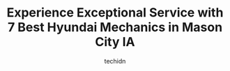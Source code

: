 ---
layout: ampstory
image: https://images.unsplash.com/photo-1617814065893-00757125efab?ixlib=rb-4.0.3&ixid=MnwxMjA3fDB8MHxwaG90by1wYWdlfHx8fGVufDB8fHx8&auto=format&fit=crop&w=640&h=853&q=80
author: techidn
featured: false
description: If youre in need of trustworthy and skilled Hyundai Mechanic in Mason City IA, USA, youll be pleased to discover the 7 best Hyundai Mechanic in town. Their expertise and commitment to cust
title: Experience Exceptional Service with 7 Best Hyundai Mechanics in Mason City IA
cover:
   title: Experience Exceptional Service with 7 Best Hyundai Mechanics in Mason City IA
   subtitle: Rickpate
   background: https://images.unsplash.com/photo-1617814065893-00757125efab?ixlib=rb-4.0.3&ixid=MnwxMjA3fDB8MHxwaG90by1wYWdlfHx8fGVufDB8fHx8&auto=format&fit=crop&w=640&h=853&q=80

pages: 
 - layout: thirds
   top: <h1>#1 Hosmer Honda</h1>
   bottom: "<p>Joe Starr is an amazing sales consultant, he help me a lot with my newly purchased 2023 Honda CRV. If your looking to get new or used car, I highly recommend this guy. Th</p>"
   background: https://www.knot35.com/toplist/wp-content/uploads/2023/06/best-hyundai-mechanic-1-in-mason-city-ia-1685841421.jpeg
   backgroundblur: true
 - layout: thirds
   top: <h1>#2 Mason City GMC</h1>
   bottom: "<p>4510 4th St SW, Mason City, IA 50401, United States</p>"
   background: https://www.knot35.com/toplist/wp-content/uploads/2023/06/best-hyundai-mechanic-2-in-mason-city-ia-1685841422.jpeg
   cta:
      link: https://www.knot35.com/toplist/experience-exceptional-service-with-7-best-hyundai-mechanics-in-mason-city-ia/
      text: Experience Exceptional Service with 7 Best Hyundai Mechanics in Mason City IA
 - layout: thirds
   top: <h1>#3 Jeffrey Auto Repair Service</h1>
   bottom: "<p>2071 15th St SW, Mason City, IA 50401, United States</p>"
   background: https://www.knot35.com/toplist/wp-content/uploads/2023/06/best-hyundai-mechanic-3-in-mason-city-ia-1685841422.jpeg
   cta:
      link: https://www.knot35.com/toplist/experience-exceptional-service-with-7-best-hyundai-mechanics-in-mason-city-ia/
      text: Experience Exceptional Service with 7 Best Hyundai Mechanics in Mason City IA
 - layout: thirds
   top: <h1>#4 DeWilde Auto Service Inc</h1>
   bottom: "<p>10 6th St NE, Mason City, IA 50401, United States</p>"
   background: https://images.unsplash.com/photo-1518640467707-6811f4a6ab73?ixlib=rb-4.0.3&ixid=MnwxMjA3fDB8MHxwaG90by1wYWdlfHx8fGVufDB8fHx8&auto=format&fit=crop&w=640&h=853&q=80
   cta:
      link: https://www.knot35.com/toplist/experience-exceptional-service-with-7-best-hyundai-mechanics-in-mason-city-ia/
      text: Experience Exceptional Service with 7 Best Hyundai Mechanics in Mason City IA
 - layout: thirds
   top: <h1>#5 Mason City Auto Sales</h1>
   bottom: "<p>615 N Federal Ave, Mason City, IA 50401, United States</p>"
   background: https://images.unsplash.com/photo-1484589065579-248aad0d8b13?ixlib=rb-4.0.3&ixid=MnwxMjA3fDB8MHxwaG90by1wYWdlfHx8fGVufDB8fHx8&auto=format&fit=crop&w=640&h=853&q=80
   cta:
      link: https://www.knot35.com/toplist/experience-exceptional-service-with-7-best-hyundai-mechanics-in-mason-city-ia/
      text: Experience Exceptional Service with 7 Best Hyundai Mechanics in Mason City IA
 - layout: thirds
   top: <h1>#6 Brads Auto Repair and Alignment</h1>
   bottom: "<p>13 N Adams Ave, Mason City, IA 50401, United States</p>"
   background: https://images.unsplash.com/photo-1561679660-d00ee1e0dc8e?ixlib=rb-4.0.3&ixid=MnwxMjA3fDB8MHxwaG90by1wYWdlfHx8fGVufDB8fHx8&auto=format&fit=crop&w=640&h=853&q=80
   cta:
      link: https://www.knot35.com/toplist/experience-exceptional-service-with-7-best-hyundai-mechanics-in-mason-city-ia/
      text: Experience Exceptional Service with 7 Best Hyundai Mechanics in Mason City IA
 - layout: thirds
   top: <h1>#7 Auto E.R.</h1>
   bottom: "<p>880 S Jersey Ave, Mason City, IA 50401, United States</p>"
   background: https://images.unsplash.com/photo-1574169208507-84376144848b?ixlib=rb-4.0.3&ixid=MnwxMjA3fDB8MHxwaG90by1wYWdlfHx8fGVufDB8fHx8&auto=format&fit=crop&w=640&h=853&q=80
   cta:
      link: https://www.knot35.com/toplist/experience-exceptional-service-with-7-best-hyundai-mechanics-in-mason-city-ia/
      text: Experience Exceptional Service with 7 Best Hyundai Mechanics in Mason City IA
 - layout: thirds
   middle: Continue reading...
   background: https://images.unsplash.com/photo-1614648718611-0635f29016cb?ixlib=rb-4.0.3&ixid=MnwxMjA3fDB8MHxwaG90by1wYWdlfHx8fGVufDB8fHx8&auto=format&fit=crop&w=640&h=853&q=80
   cta:
      link: https://www.knot35.com/toplist/experience-exceptional-service-with-7-best-hyundai-mechanics-in-mason-city-ia/
      text: Experience Exceptional Service with 7 Best Hyundai Mechanics in Mason City IA
      
---